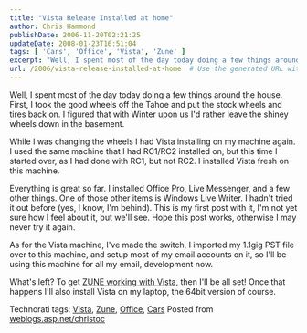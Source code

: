 ```yaml
---
title: "Vista Release Installed at home"
author: Chris Hammond
publishDate: 2006-11-20T02:21:25
updateDate: 2008-01-23T16:51:04
tags: [ 'Cars', 'Office', 'Vista', 'Zune' ]
excerpt: "Well, I spent most of the day today doing a few things around the house. First, I took the good wheels off the Tahoe and put the stock wheels and tires back on. I figured that with Winter upon us I'd rather leave the shiney wheels down in the basement. While I was changing the wheels I had Vista installing on my machine again. I used the same machine that I had RC1/RC2 installed on, but this time I started over, as I had done with RC1, but not RC2. I installed Vista fresh on this machine. Everything is great so far. I installed Office Pro, Live Messenger, and a few other things. One of those other items is Windows Live Writer. I hadn't tried it out before (yes, I know, I'm behind). This is my first post with it, I'm not yet sure how I feel about it, but we'll see. Hope this post works, otherwise I may never try it again. As for the Vista machine, I've made the switch, I imported my 1.1gig PST file over to this machine, and setup most of my email accounts on it, so I'll be using this machine for all my email, development now. What's left? To get ZUNE working with Vista, then I'll be all set! Once that happens I'll also install Vista on my laptop, the 64bit version of course. Technorati tags: Vista, Zune, Office, Cars Posted from..."
url: /2006/vista-release-installed-at-home  # Use the generated URL with year
---
```

<p>Well, I spent most of the day today doing a few things around the house. First, I took the good wheels off the Tahoe and put the stock wheels and tires back on. I figured that with Winter upon us I'd rather leave the shiney wheels down in the basement.</p> <p>While I was changing the wheels I had Vista installing on my machine again. I used the same machine that I had RC1/RC2 installed on, but this time I started over, as I had done with RC1, but not RC2. I installed Vista fresh on this machine.</p> <p>Everything is great so far. I installed Office Pro, Live Messenger, and a few other things. One of those other items is Windows Live Writer. I hadn't tried it out before (yes, I know, I'm behind). This is my first post with it, I'm not yet sure how I feel about it, but we'll see. Hope this post works, otherwise I may never try it again.</p> <p>As for the Vista machine, I've made the switch, I imported my 1.1gig PST file over to this machine, and setup most of my email accounts on it, so I'll be using this machine for all my email, development now.</p> <p>What's left? To get <a title="Zune working with Vista" href="https://weblogs.asp.net/christoc/archive/2006/11/17/zune-to-work-on-vista-next-week.aspx" target="_blank" rel="past post">ZUNE working with Vista</a>, then I'll be all set! Once that happens I'll also install Vista on my laptop, the 64bit version of course.</p> <div class="wlWriterSmartContent" id="0767317B-992E-4b12-91E0-4F059A8CECA8:1243bb29-f9a1-4a87-b677-17aa77ac65fe" contenteditable="false" style="padding-right: 0px; display: inline; padding-left: 0px; float: none; padding-bottom: 0px; margin: 0px; padding-top: 0px">Technorati tags: <a href="https://technorati.com/tags/Vista" rel="tag">Vista</a>, <a href="https://technorati.com/tags/Zune" rel="tag">Zune</a>, <a href="https://technorati.com/tags/Office" rel="tag">Office</a>, <a href="https://technorati.com/tags/Cars" rel="tag">Cars</a></div> Posted from <A href="https://weblogs.asp.net/christoc/">weblogs.asp.net/christoc</a>
